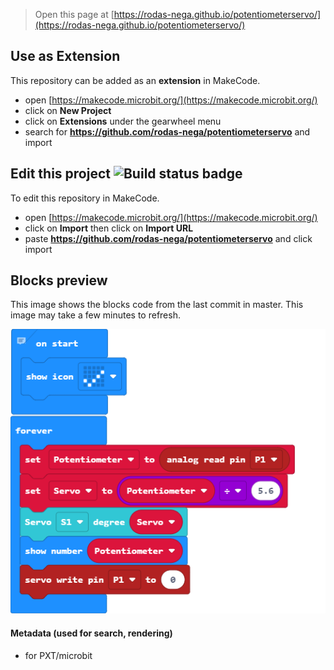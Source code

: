 
> Open this page at [https://rodas-nega.github.io/potentiometerservo/](https://rodas-nega.github.io/potentiometerservo/)

## Use as Extension

This repository can be added as an **extension** in MakeCode.

* open [https://makecode.microbit.org/](https://makecode.microbit.org/)
* click on **New Project**
* click on **Extensions** under the gearwheel menu
* search for **https://github.com/rodas-nega/potentiometerservo** and import

## Edit this project ![Build status badge](https://github.com/rodas-nega/potentiometerservo/workflows/MakeCode/badge.svg)

To edit this repository in MakeCode.

* open [https://makecode.microbit.org/](https://makecode.microbit.org/)
* click on **Import** then click on **Import URL**
* paste **https://github.com/rodas-nega/potentiometerservo** and click import

## Blocks preview

This image shows the blocks code from the last commit in master.
This image may take a few minutes to refresh.

![A rendered view of the blocks](https://github.com/rodas-nega/potentiometerservo/raw/master/.github/makecode/blocks.png)

#### Metadata (used for search, rendering)

* for PXT/microbit
<script src="https://makecode.com/gh-pages-embed.js"></script><script>makeCodeRender("{{ site.makecode.home_url }}", "{{ site.github.owner_name }}/{{ site.github.repository_name }}");</script>
